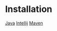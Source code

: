 Installation
============

[Java](https://java.com/en/download/manual.jsp)
[Intellij](https://www.jetbrains.com/idea/download/#section=windows)
[Maven](https://maven.apache.org/download.cgi)
